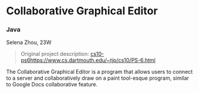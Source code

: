 # Collaborative Graphical Editor
### Java
Selena Zhou, 23W
> Original project description: [cs10-ps6](https://www.cs.dartmouth.edu/~tjp/cs10/PS-6.html)https://www.cs.dartmouth.edu/~tjp/cs10/PS-6.html

The Collaborative Graphical Editor is a program that allows users to connect to a server and collaboratively draw on a paint tool-esque program, similar to Google Docs collaborative feature.
